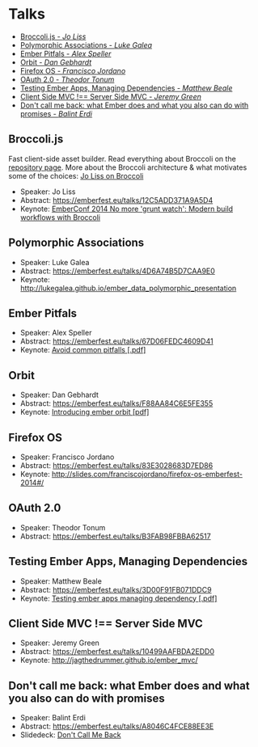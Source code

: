 # Talks

* [Broccoli.js - *Jo Liss*](talks.md#broccolijs)
* [Polymorphic Associations - *Luke Galea*](talks.md#polymorphic-associations)
* [Ember Pitfals - *Alex Speller*](talks.md#ember-pitfals)
* [Orbit - *Dan Gebhardt*](talks.md#orbit)
* [Firefox OS - *Francisco Jordano*](talks.md#firefox-os)
* [OAuth 2.0 - *Theodor Tonum*](talks.md#oauth-20)
* [Testing Ember Apps, Managing Dependencies - *Matthew Beale*](talks.md#testing-ember-apps-managing-dependencies)
* [Client Side MVC !== Server Side MVC - *Jeremy Green*](talks.md#client-side-mvc--server-side-mvc)
* [Don't call me back: what Ember does and what you also can do with promises - *Balint Erdi*](talks.md#dont-call-me-back-what-ember-does-and-what-you-also-can-do-with-promises)


## Broccoli.js

Fast client-side asset builder. Read everything about Broccoli on the [repository page](https://github.com/broccolijs/broccoli).
More about the Broccoli architecture & what motivates some of the choices: [Jo Liss on Broccoli](http://www.solitr.com/blog/2014/02/broccoli-first-release/)


* Speaker: Jo Liss
* Abstract: <https://emberfest.eu/talks/12C5ADD371A9A5D4>
* Keynote: [EmberConf 2014 No more 'grunt watch': Modern build workflows with Broccoli](https://www.youtube.com/watch?v=PEb4BiXH4bE)

## Polymorphic Associations

* Speaker: Luke Galea
* Abstract: <https://emberfest.eu/talks/4D6A74B5D7CAA9E0>
* Keynote: <http://lukegalea.github.io/ember_data_polymorphic_presentation>


## Ember Pitfals
* Speaker: Alex Speller
* Abstract: <https://emberfest.eu/talks/67D06FEDC4609D41>
* Keynote: [Avoid common pitfalls [.pdf]](keynotes/avoid-common-pitfalls.pdf)

## Orbit
* Speaker: Dan Gebhardt
* Abstract: <https://emberfest.eu/talks/F88AA84C6E5FE355>
* Keynote: [Introducing ember orbit [pdf]](keynotes/introducing_ember-orbit.pdf)

## Firefox OS
* Speaker: Francisco Jordano
* Abstract: <https://emberfest.eu/talks/83E3028683D7ED86>
* Keynote: <http://slides.com/franciscojordano/firefox-os-emberfest-2014#/>

## OAuth 2.0
* Speaker: Theodor Tonum
* Abstract: <https://emberfest.eu/talks/B3FAB98FBBA62517>

## Testing Ember Apps, Managing Dependencies
* Speaker: Matthew Beale
* Abstract: <https://emberfest.eu/talks/3D00F91FB071DDC9>
* Keynote: [Testing ember apps managing dependency [.pdf]](keynotes/testing-ember-apps-managing-dependency.pdf)

## Client Side MVC !== Server Side MVC
* Speaker: Jeremy Green
* Abstract: <https://emberfest.eu/talks/10499AAFBDA2EDD0>
* Keynote: <http://jagthedrummer.github.io/ember_mvc/>

## Don't call me back: what Ember does and what you also can do with promises
* Speaker: Balint Erdi
* Abstract: <https://emberfest.eu/talks/A8046C4FCE88EE3E>
* Slidedeck: [Don't Call Me Back](https://speakerdeck.com/balint/dont-call-me-back-how-ember-uses-promises-and-how-you-can-too)
